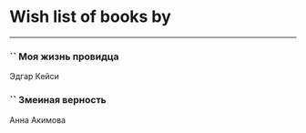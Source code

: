 # Wish list of books by [](https://ok.ru/profile/536771522733)
---

### `` Моя жизнь провидца
Эдгар Кейси

### `` Змеиная верность
Анна Акимова

